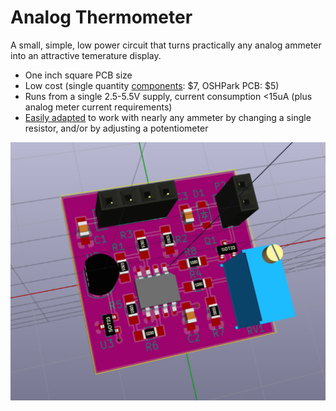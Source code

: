 Analog Thermometer
===================

A small, simple, low power circuit that turns practically any analog ammeter into an attractive temerature display.

  * One inch square PCB size
  * Low cost (single quantity [components](./blob/master/digikey_bom.csv): $7, OSHPark PCB: $5)
  * Runs from a single 2.5-5.5V supply, current consumption <15uA (plus analog meter current requirements)
  * [Easily adapted](./blob/master/CONSTRUCTION.md) to work with nearly any ammeter by changing a single resistor, and/or by adjusting a potentiometer

![3D PCB Rendering](./images/3D_view.png)
